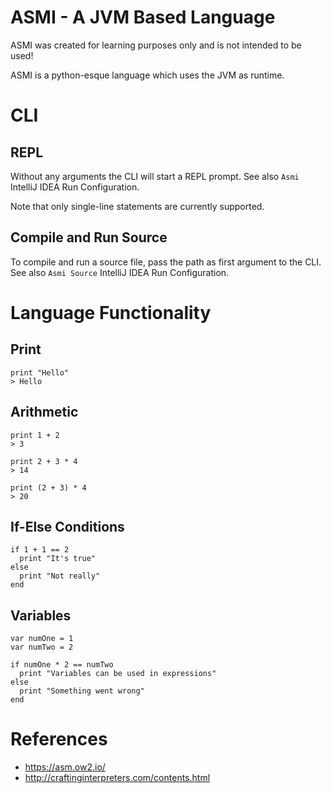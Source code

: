 # ASMI - A JVM Based Language

ASMI was created for learning purposes only and is not intended to be used!

ASMI is a python-esque language which uses the JVM as runtime.

# CLI
## REPL
Without any arguments the CLI will start a REPL prompt. See also `Asmi` IntelliJ IDEA Run Configuration.

Note that only single-line statements are currently supported.

## Compile and Run Source
To compile and run a source file, pass the path as first argument to the CLI. See also `Asmi Source` IntelliJ IDEA Run Configuration.

# Language Functionality
## Print
```
print "Hello"
> Hello
```

## Arithmetic
```
print 1 + 2
> 3

print 2 + 3 * 4
> 14

print (2 + 3) * 4
> 20
```

## If-Else Conditions
```
if 1 + 1 == 2
  print "It's true"
else
  print "Not really"
end
```

## Variables
```
var numOne = 1
var numTwo = 2

if numOne * 2 == numTwo
  print "Variables can be used in expressions"
else
  print "Something went wrong"
end
```

# References

- https://asm.ow2.io/
- http://craftinginterpreters.com/contents.html